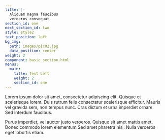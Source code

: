 ```yaml
---
title: |-
  Aliquam magna faucibus
  veroeros consequat
section_id: one
next_section_id: two
style: style2
text_position: left
bg_img:
  path: images/pic02.jpg
  data_position: center
weight: 2
component: basic_section.html
menus:
  main:
    title: Text Left
    weight: 2
    section_id: one
---
```


Lorem ipsum dolor sit amet, consectetur adipiscing elit. Quisque et scelerisque lorem. Duis rutrum felis consectetur scelerisque efficitur. Mauris vel gravida sem, non tempus nunc. Cras dictum et urna imperdiet ornare. Sed interdum faucibus.

Purus imperdiet, vel auctor justo veroeros. Quisque sit amet mattis amet. Donec commodo lorem elementum Sed amet pharetra nisi. Nulla veroeros eget lobortis etiam.
